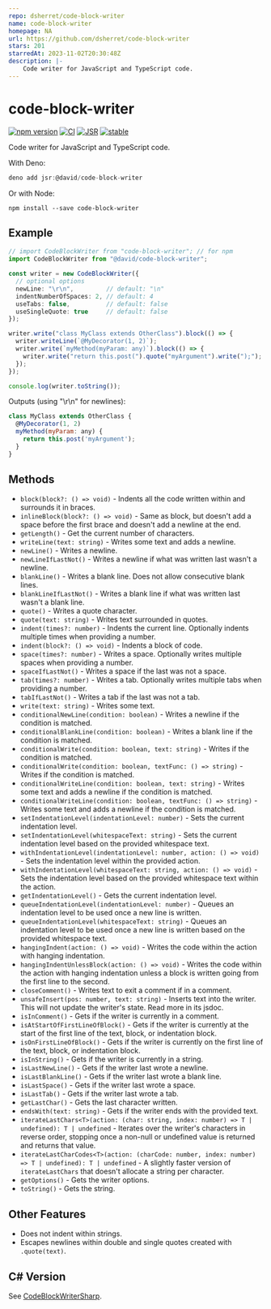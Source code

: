 ```yaml
---
repo: dsherret/code-block-writer
name: code-block-writer
homepage: NA
url: https://github.com/dsherret/code-block-writer
stars: 201
starredAt: 2023-11-02T20:30:48Z
description: |-
    Code writer for JavaScript and TypeScript code.
---
```


# code-block-writer

[![npm version](https://badge.fury.io/js/code-block-writer.svg)](https://badge.fury.io/js/code-block-writer)
[![CI](https://github.com/dsherret/code-block-writer/workflows/CI/badge.svg)](https://github.com/dsherret/code-block-writer/actions?query=workflow%3ACI)
[![JSR](https://jsr.io/badges/@david/code-block-writer)](https://jsr.io/@david/code-block-writer)
[![stable](http://badges.github.io/stability-badges/dist/stable.svg)](http://github.com/badges/stability-badges)

Code writer for JavaScript and TypeScript code.

With Deno:

```ts
deno add jsr:@david/code-block-writer
```

Or with Node:

```
npm install --save code-block-writer
```

## Example

<!-- dprint-ignore -->

```typescript
// import CodeBlockWriter from "code-block-writer"; // for npm
import CodeBlockWriter from "@david/code-block-writer";

const writer = new CodeBlockWriter({
  // optional options
  newLine: "\r\n",         // default: "\n"
  indentNumberOfSpaces: 2, // default: 4
  useTabs: false,          // default: false
  useSingleQuote: true     // default: false
});

writer.write("class MyClass extends OtherClass").block(() => {
  writer.writeLine(`@MyDecorator(1, 2)`);
  writer.write(`myMethod(myParam: any)`).block(() => {
    writer.write("return this.post(").quote("myArgument").write(");");
  });
});

console.log(writer.toString());
```

Outputs (using "\r\n" for newlines):

<!-- dprint-ignore -->

```js
class MyClass extends OtherClass {
  @MyDecorator(1, 2)
  myMethod(myParam: any) {
    return this.post('myArgument');
  }
}
```

## Methods

- `block(block?: () => void)` - Indents all the code written within and surrounds it in braces.
- `inlineBlock(block?: () => void)` - Same as block, but doesn't add a space before the first brace and doesn't add a newline at the end.
- `getLength()` - Get the current number of characters.
- `writeLine(text: string)` - Writes some text and adds a newline.
- `newLine()` - Writes a newline.
- `newLineIfLastNot()` - Writes a newline if what was written last wasn't a newline.
- `blankLine()` - Writes a blank line. Does not allow consecutive blank lines.
- `blankLineIfLastNot()` - Writes a blank line if what was written last wasn't a blank line.
- `quote()` - Writes a quote character.
- `quote(text: string)` - Writes text surrounded in quotes.
- `indent(times?: number)` - Indents the current line. Optionally indents multiple times when providing a number.
- `indent(block?: () => void)` - Indents a block of code.
- `space(times?: number)` - Writes a space. Optionally writes multiple spaces when providing a number.
- `spaceIfLastNot()` - Writes a space if the last was not a space.
- `tab(times?: number)` - Writes a tab. Optionally writes multiple tabs when providing a number.
- `tabIfLastNot()` - Writes a tab if the last was not a tab.
- `write(text: string)` - Writes some text.
- `conditionalNewLine(condition: boolean)` - Writes a newline if the condition is matched.
- `conditionalBlankLine(condition: boolean)` - Writes a blank line if the condition is matched.
- `conditionalWrite(condition: boolean, text: string)` - Writes if the condition is matched.
- `conditionalWrite(condition: boolean, textFunc: () => string)` - Writes if the condition is matched.
- `conditionalWriteLine(condition: boolean, text: string)` - Writes some text and adds a newline if the condition is matched.
- `conditionalWriteLine(condition: boolean, textFunc: () => string)` - Writes some text and adds a newline if the condition is matched.
- `setIndentationLevel(indentationLevel: number)` - Sets the current indentation level.
- `setIndentationLevel(whitespaceText: string)` - Sets the current indentation level based on the provided whitespace text.
- `withIndentationLevel(indentationLevel: number, action: () => void)` - Sets the indentation level within the provided action.
- `withIndentationLevel(whitespaceText: string, action: () => void)` - Sets the indentation level based on the provided whitespace text within the action.
- `getIndentationLevel()` - Gets the current indentation level.
- `queueIndentationLevel(indentationLevel: number)` - Queues an indentation level to be used once a new line is written.
- `queueIndentationLevel(whitespaceText: string)` - Queues an indentation level to be used once a new line is written based on the provided whitespace text.
- `hangingIndent(action: () => void)` - Writes the code within the action with hanging indentation.
- `hangingIndentUnlessBlock(action: () => void)` - Writes the code within the action with hanging indentation unless a block is written going from the first line to the second.
- `closeComment()` - Writes text to exit a comment if in a comment.
- `unsafeInsert(pos: number, text: string)` - Inserts text into the writer. This will not update the writer's state. Read more in its jsdoc.
- `isInComment()` - Gets if the writer is currently in a comment.
- `isAtStartOfFirstLineOfBlock()` - Gets if the writer is currently at the start of the first line of the text, block, or indentation block.
- `isOnFirstLineOfBlock()` - Gets if the writer is currently on the first line of the text, block, or indentation block.
- `isInString()` - Gets if the writer is currently in a string.
- `isLastNewLine()` - Gets if the writer last wrote a newline.
- `isLastBlankLine()` - Gets if the writer last wrote a blank line.
- `isLastSpace()` - Gets if the writer last wrote a space.
- `isLastTab()` - Gets if the writer last wrote a tab.
- `getLastChar()` - Gets the last character written.
- `endsWith(text: string)` - Gets if the writer ends with the provided text.
- `iterateLastChars<T>(action: (char: string, index: number) => T | undefined): T | undefined` - Iterates over the writer's characters in reverse order, stopping once a non-null or undefined value is returned and returns that value.
- `iterateLastCharCodes<T>(action: (charCode: number, index: number) => T | undefined): T | undefined` - A slightly faster version of `iterateLastChars` that doesn't allocate a string per character.
- `getOptions()` - Gets the writer options.
- `toString()` - Gets the string.

## Other Features

- Does not indent within strings.
- Escapes newlines within double and single quotes created with `.quote(text)`.

## C# Version

See [CodeBlockWriterSharp](https://github.com/dsherret/CodeBlockWriterSharp).

